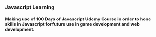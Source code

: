 ### Javascript Learning 
#### Making use of 100 Days of Javascript Udemy Course in order to hone skills in Javascript for future use in game development and web development.
